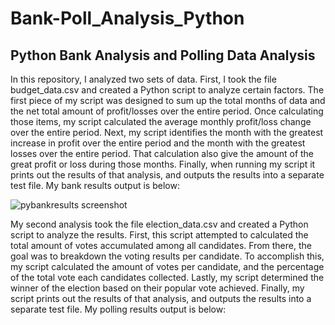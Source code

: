 # Bank-Poll_Analysis_Python
## Python Bank Analysis and Polling Data Analysis

In this repository, I analyzed two sets of data. First, I took the file budget_data.csv and created a Python script to analyze certain factors. 
The first piece of my script was designed to sum up the total months of data and the net total amount of profit/losses over the entire period. 
Once calculating those items, my script calculated the average monthly profit/loss change over the entire period. Next, my script identifies the 
month with the greatest increase in profit over the entire period and the month with the greatest losses over the entire period. That calculation 
also give the amount of the great profit or loss during those months. Finally, when running my script it prints out the results of that analysis, and
outputs the results into a separate test file. My bank results output is below:

![pybankresults screenshot](https://user-images.githubusercontent.com/88403946/135725171-5fca073a-56f4-4654-8384-21bc611c7610.png)

My second analysis took the file election_data.csv and created a Python script to analyze the results. First, this script attempted to calculated the
total amount of votes accumulated among all candidates. From there, the goal was to breakdown the voting results per candidate. To accomplish this, 
my script calculated the amount of votes per candidate, and the percentage of the total vote each candidates collected. Lastly, my script determined
the winner of the election based on their popular vote achieved. Finally, my script prints out the results of that analysis, and outputs the results
into a separate test file. My polling results output is below:

